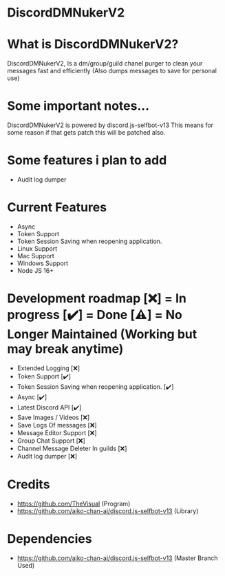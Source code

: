 # DiscordDMNukerV2

# What is DiscordDMNukerV2?
DiscordDMNukerV2, Is a dm/group/guild chanel purger to clean your messages fast and efficiently (Also dumps messages to save for personal use)

# Some important notes...
DiscordDMNukerV2 is powered by discord.js-selfbot-v13 This means for some reason if that gets patch this will be patched also.

# Some features i plan to add
- Audit log dumper

# Current Features
- Async
- Token Support
- Token Session Saving when reopening application.
- Linux Support
- Mac Support
- Windows Support
- Node JS 16+

# Development roadmap [❌] = In progress [✔️] = Done [⚠️] = No Longer Maintained (Working but may break anytime)
- Extended Logging [❌]
- Token Support  [✔️]
- Token Session Saving when reopening application. [✔️]
- Async [✔️]
- Latest Discord API [✔️]
- Save Images / Videos [❌]
- Save Logs Of messages [❌]
- Message Editor Support [❌]
- Group Chat Support [❌]
- Channel Message Deleter In guilds [❌]
- Audit log dumper [❌]

# Credits
- https://github.com/TheVisual (Program)
- https://github.com/aiko-chan-ai/discord.js-selfbot-v13 (Library)

# Dependencies
- https://github.com/aiko-chan-ai/discord.js-selfbot-v13 (Master Branch Used)
